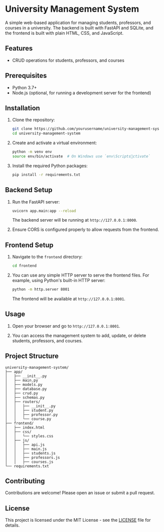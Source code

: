 
# University Management System

A simple web-based application for managing students, professors, and courses in a university. The backend is built with FastAPI and SQLite, and the frontend is built with plain HTML, CSS, and JavaScript.

## Features

- CRUD operations for students, professors, and courses

## Prerequisites

- Python 3.7+
- Node.js (optional, for running a development server for the frontend)

## Installation

1. Clone the repository:

   ```bash
   git clone https://github.com/yourusername/university-management-system.git
   cd university-management-system
   ```

2. Create and activate a virtual environment:

   ```bash
   python -m venv env
   source env/bin/activate  # On Windows use `env\Scriptsctivate`
   ```

3. Install the required Python packages:

   ```bash
   pip install -r requirements.txt
   ```

## Backend Setup

1. Run the FastAPI server:

   ```bash
   uvicorn app.main:app --reload
   ```

   The backend server will be running at `http://127.0.0.1:8000`.

2. Ensure CORS is configured properly to allow requests from the frontend.

## Frontend Setup

1. Navigate to the `frontend` directory:

   ```bash
   cd frontend
   ```

2. You can use any simple HTTP server to serve the frontend files. For example, using Python's built-in HTTP server:

   ```bash
   python -m http.server 8001
   ```

   The frontend will be available at `http://127.0.0.1:8001`.

## Usage

1. Open your browser and go to `http://127.0.0.1:8001`.

2. You can access the management system to add, update, or delete students, professors, and courses.

## Project Structure

```
university-management-system/
├── app/
│   ├── __init__.py
│   ├── main.py
│   ├── models.py
│   ├── database.py
│   ├── crud.py
│   ├── schemas.py
│   ├── routers/
│   │   ├── __init__.py
│   │   ├── student.py
│   │   ├── professor.py
│   │   └── course.py
├── frontend/
│   ├── index.html
│   ├── css/
│   │   └── styles.css
│   ├── js/
│   │   ├── api.js
│   │   ├── main.js
│   │   ├── students.js
│   │   ├── professors.js
│   │   ├── courses.js
└── requirements.txt
```

## Contributing

Contributions are welcome! Please open an issue or submit a pull request.

## License

This project is licensed under the MIT License - see the [LICENSE](LICENSE) file for details.
